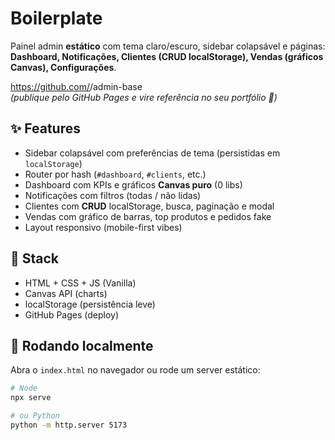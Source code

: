 # Boilerplate

Painel admin **estático** com tema claro/escuro, sidebar colapsável e páginas:
**Dashboard, Notificações, Clientes (CRUD localStorage), Vendas (gráficos Canvas), Configurações**.

https://github.com/<seu-usuario>/admin-base  
*(publique pelo GitHub Pages e vire referência no seu portfólio 👀)*

## ✨ Features
- Sidebar colapsável com preferências de tema (persistidas em `localStorage`)
- Router por hash (`#dashboard`, `#clients`, etc.)
- Dashboard com KPIs e gráficos **Canvas puro** (0 libs)
- Notificações com filtros (todas / não lidas)
- Clientes com **CRUD** localStorage, busca, paginação e modal
- Vendas com gráfico de barras, top produtos e pedidos fake
- Layout responsivo (mobile-first vibes)

## 🧱 Stack
- HTML + CSS + JS (Vanilla)
- Canvas API (charts)
- localStorage (persistência leve)
- GitHub Pages (deploy)

## 🚀 Rodando localmente
Abra o `index.html` no navegador ou rode um server estático:

```bash
# Node
npx serve

# ou Python
python -m http.server 5173
